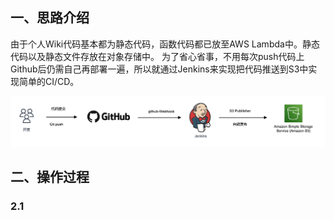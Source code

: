 ## 一、思路介绍
由于个人Wiki代码基本都为静态代码，函数代码都已放至AWS Lambda中。静态代码以及静态文件存放在对象存储中。
为了省心省事，不用每次push代码上Github后仍需自己再部署一遍，所以就通过Jenkins来实现把代码推送到S3中实现简单的CI/CD。

![cicd architecture](_images/cicd-architeture.png)

## 二、操作过程
### 2.1
